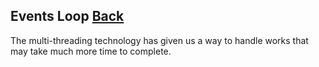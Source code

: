 ## Events Loop [Back](./../JavaScript.md)

The multi-threading technology has given us a way to handle works that may take much more time to complete.
